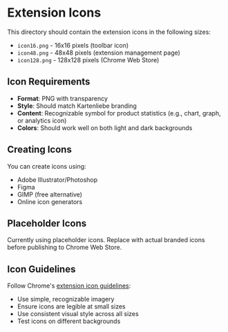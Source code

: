 # Extension Icons

This directory should contain the extension icons in the following sizes:

- `icon16.png` - 16x16 pixels (toolbar icon)
- `icon48.png` - 48x48 pixels (extension management page)
- `icon128.png` - 128x128 pixels (Chrome Web Store)

## Icon Requirements

- **Format**: PNG with transparency
- **Style**: Should match Kartenliebe branding
- **Content**: Recognizable symbol for product statistics (e.g., chart, graph, or analytics icon)
- **Colors**: Should work well on both light and dark backgrounds

## Creating Icons

You can create icons using:
- Adobe Illustrator/Photoshop
- Figma
- GIMP (free alternative)
- Online icon generators

## Placeholder Icons

Currently using placeholder icons. Replace with actual branded icons before publishing to Chrome Web Store.

## Icon Guidelines

Follow Chrome's [extension icon guidelines](https://developer.chrome.com/docs/extensions/mv3/user_interface/#icons):
- Use simple, recognizable imagery
- Ensure icons are legible at small sizes
- Use consistent visual style across all sizes
- Test icons on different backgrounds